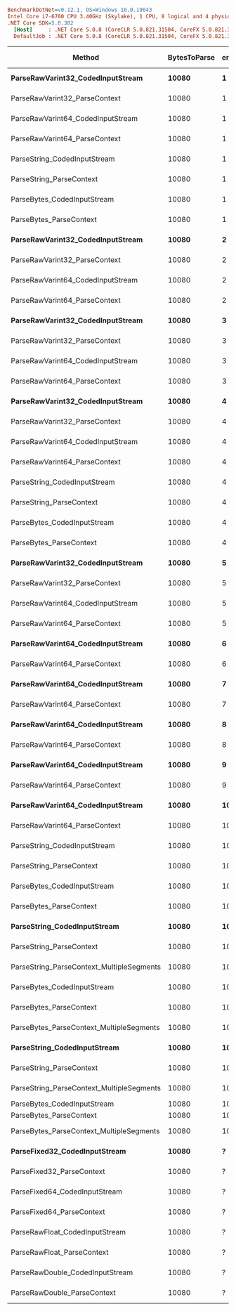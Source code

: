 ``` ini

BenchmarkDotNet=v0.12.1, OS=Windows 10.0.19043
Intel Core i7-6700 CPU 3.40GHz (Skylake), 1 CPU, 8 logical and 4 physical cores
.NET Core SDK=5.0.302
  [Host]     : .NET Core 5.0.8 (CoreCLR 5.0.821.31504, CoreFX 5.0.821.31504), X64 RyuJIT
  DefaultJob : .NET Core 5.0.8 (CoreCLR 5.0.821.31504, CoreFX 5.0.821.31504), X64 RyuJIT


```
|                                    Method | BytesToParse | encodedSize |         Mean |       Error |      StdDev |    Gen 0 | Gen 1 | Gen 2 | Allocated |
|------------------------------------------ |------------- |------------ |-------------:|------------:|------------:|---------:|------:|------:|----------:|
|         **ParseRawVarint32_CodedInputStream** |        **10080** |           **1** |  **51,134.3 ns** |   **993.33 ns** |   **829.48 ns** |        **-** |     **-** |     **-** |     **168 B** |
|             ParseRawVarint32_ParseContext |        10080 |           1 |  41,792.2 ns |   480.41 ns |   425.88 ns |        - |     - |     - |         - |
|         ParseRawVarint64_CodedInputStream |        10080 |           1 |  48,160.0 ns |   532.84 ns |   498.42 ns |        - |     - |     - |     168 B |
|             ParseRawVarint64_ParseContext |        10080 |           1 |  36,157.3 ns |   719.24 ns |   769.58 ns |        - |     - |     - |         - |
|              ParseString_CodedInputStream |        10080 |           1 |  66,788.2 ns |   680.12 ns |   602.91 ns |        - |     - |     - |     168 B |
|                  ParseString_ParseContext |        10080 |           1 |  62,072.7 ns | 1,178.87 ns | 1,210.61 ns |        - |     - |     - |         - |
|               ParseBytes_CodedInputStream |        10080 |           1 | 198,209.2 ns | 1,552.24 ns | 1,376.02 ns | 135.0098 |     - |     - |  564648 B |
|                   ParseBytes_ParseContext |        10080 |           1 | 200,448.6 ns | 3,565.51 ns | 3,335.18 ns | 134.7656 |     - |     - |  564480 B |
|         **ParseRawVarint32_CodedInputStream** |        **10080** |           **2** |  **30,437.5 ns** |   **460.66 ns** |   **408.36 ns** |        **-** |     **-** |     **-** |     **168 B** |
|             ParseRawVarint32_ParseContext |        10080 |           2 |  25,531.9 ns |   378.75 ns |   335.75 ns |        - |     - |     - |         - |
|         ParseRawVarint64_CodedInputStream |        10080 |           2 |  32,725.4 ns |   321.23 ns |   284.76 ns |        - |     - |     - |     168 B |
|             ParseRawVarint64_ParseContext |        10080 |           2 |  25,566.4 ns |   303.04 ns |   283.47 ns |        - |     - |     - |         - |
|         **ParseRawVarint32_CodedInputStream** |        **10080** |           **3** |  **23,421.1 ns** |   **323.89 ns** |   **270.46 ns** |   **0.0305** |     **-** |     **-** |     **168 B** |
|             ParseRawVarint32_ParseContext |        10080 |           3 |  21,406.3 ns |   417.82 ns |   410.36 ns |        - |     - |     - |         - |
|         ParseRawVarint64_CodedInputStream |        10080 |           3 |  25,507.6 ns |   288.82 ns |   256.03 ns |   0.0305 |     - |     - |     168 B |
|             ParseRawVarint64_ParseContext |        10080 |           3 |  22,893.7 ns |   315.43 ns |   295.06 ns |        - |     - |     - |         - |
|         **ParseRawVarint32_CodedInputStream** |        **10080** |           **4** |  **20,338.1 ns** |   **305.10 ns** |   **285.39 ns** |   **0.0305** |     **-** |     **-** |     **168 B** |
|             ParseRawVarint32_ParseContext |        10080 |           4 |  19,952.3 ns |   328.81 ns |   291.48 ns |        - |     - |     - |         - |
|         ParseRawVarint64_CodedInputStream |        10080 |           4 |  23,376.7 ns |   337.11 ns |   315.33 ns |   0.0305 |     - |     - |     168 B |
|             ParseRawVarint64_ParseContext |        10080 |           4 |  21,904.3 ns |   430.74 ns |   381.84 ns |        - |     - |     - |         - |
|              ParseString_CodedInputStream |        10080 |           4 |  84,269.6 ns |   902.04 ns |   799.64 ns |  19.2871 |     - |     - |   80808 B |
|                  ParseString_ParseContext |        10080 |           4 |  82,893.6 ns | 1,607.73 ns | 1,503.87 ns |  19.1650 |     - |     - |   80640 B |
|               ParseBytes_CodedInputStream |        10080 |           4 |  52,005.6 ns | 1,039.92 ns |   972.74 ns |  38.5742 |     - |     - |  161448 B |
|                   ParseBytes_ParseContext |        10080 |           4 |  51,525.9 ns |   740.47 ns |   656.40 ns |  38.5132 |     - |     - |  161280 B |
|         **ParseRawVarint32_CodedInputStream** |        **10080** |           **5** |  **19,614.0 ns** |   **278.86 ns** |   **260.84 ns** |   **0.0305** |     **-** |     **-** |     **168 B** |
|             ParseRawVarint32_ParseContext |        10080 |           5 |  19,419.7 ns |   368.14 ns |   752.01 ns |        - |     - |     - |         - |
|         ParseRawVarint64_CodedInputStream |        10080 |           5 |  22,013.9 ns |   224.74 ns |   210.22 ns |   0.0305 |     - |     - |     168 B |
|             ParseRawVarint64_ParseContext |        10080 |           5 |  20,962.6 ns |   277.36 ns |   259.44 ns |        - |     - |     - |         - |
|         **ParseRawVarint64_CodedInputStream** |        **10080** |           **6** |  **21,329.6 ns** |   **212.25 ns** |   **198.54 ns** |   **0.0305** |     **-** |     **-** |     **168 B** |
|             ParseRawVarint64_ParseContext |        10080 |           6 |  19,911.7 ns |   396.28 ns |   370.68 ns |        - |     - |     - |         - |
|         **ParseRawVarint64_CodedInputStream** |        **10080** |           **7** |  **20,025.3 ns** |   **291.28 ns** |   **272.46 ns** |   **0.0305** |     **-** |     **-** |     **168 B** |
|             ParseRawVarint64_ParseContext |        10080 |           7 |  19,608.6 ns |   256.76 ns |   214.41 ns |        - |     - |     - |         - |
|         **ParseRawVarint64_CodedInputStream** |        **10080** |           **8** |  **19,688.8 ns** |   **213.84 ns** |   **200.02 ns** |   **0.0305** |     **-** |     **-** |     **168 B** |
|             ParseRawVarint64_ParseContext |        10080 |           8 |  19,198.5 ns |   240.08 ns |   224.57 ns |        - |     - |     - |         - |
|         **ParseRawVarint64_CodedInputStream** |        **10080** |           **9** |  **19,380.4 ns** |   **263.97 ns** |   **246.92 ns** |   **0.0305** |     **-** |     **-** |     **168 B** |
|             ParseRawVarint64_ParseContext |        10080 |           9 |  18,976.0 ns |   322.92 ns |   286.26 ns |        - |     - |     - |         - |
|         **ParseRawVarint64_CodedInputStream** |        **10080** |          **10** |  **19,063.2 ns** |   **170.36 ns** |   **151.02 ns** |   **0.0305** |     **-** |     **-** |     **168 B** |
|             ParseRawVarint64_ParseContext |        10080 |          10 |  18,759.1 ns |   242.29 ns |   214.78 ns |        - |     - |     - |         - |
|              ParseString_CodedInputStream |        10080 |          10 |  35,486.4 ns |   686.67 ns |   868.41 ns |   9.6436 |     - |     - |   40488 B |
|                  ParseString_ParseContext |        10080 |          10 |  34,595.6 ns |   451.45 ns |   422.29 ns |   9.5825 |     - |     - |   40320 B |
|               ParseBytes_CodedInputStream |        10080 |          10 |  19,705.0 ns |   260.70 ns |   231.11 ns |  17.3645 |     - |     - |   72744 B |
|                   ParseBytes_ParseContext |        10080 |          10 |  20,396.9 ns |   403.23 ns |   673.71 ns |  17.3340 |     - |     - |   72576 B |
|              **ParseString_CodedInputStream** |        **10080** |         **105** |   **5,410.8 ns** |   **103.99 ns** |    **97.27 ns** |   **5.3635** |     **-** |     **-** |   **22440 B** |
|                  ParseString_ParseContext |        10080 |         105 |   5,262.6 ns |    88.87 ns |    78.78 ns |   5.3253 |     - |     - |   22272 B |
| ParseString_ParseContext_MultipleSegments |        10080 |         105 |   9,747.3 ns |   193.59 ns |   181.08 ns |   5.3253 |     - |     - |   22272 B |
|               ParseBytes_CodedInputStream |        10080 |         105 |   2,544.4 ns |    49.12 ns |    48.25 ns |   3.7117 |     - |     - |   15528 B |
|                   ParseBytes_ParseContext |        10080 |         105 |   2,501.4 ns |    45.43 ns |    42.49 ns |   3.6697 |     - |     - |   15360 B |
|  ParseBytes_ParseContext_MultipleSegments |        10080 |         105 |   5,711.1 ns |    84.68 ns |    79.21 ns |   3.6697 |     - |     - |   15360 B |
|              **ParseString_CodedInputStream** |        **10080** |       **10080** |   **1,870.4 ns** |    **19.96 ns** |    **18.67 ns** |   **4.8542** |     **-** |     **-** |   **20352 B** |
|                  ParseString_ParseContext |        10080 |       10080 |   1,786.8 ns |    30.80 ns |    28.81 ns |   4.8065 |     - |     - |   20184 B |
| ParseString_ParseContext_MultipleSegments |        10080 |       10080 |   3,811.4 ns |    37.70 ns |    33.42 ns |   4.8065 |     - |     - |   20184 B |
|               ParseBytes_CodedInputStream |        10080 |       10080 |     701.6 ns |    10.84 ns |    10.14 ns |   2.4567 |     - |     - |   10304 B |
|                   ParseBytes_ParseContext |        10080 |       10080 |     666.9 ns |    12.48 ns |    12.82 ns |   2.4204 |     - |     - |   10136 B |
|  ParseBytes_ParseContext_MultipleSegments |        10080 |       10080 |   2,433.3 ns |    48.59 ns |    59.67 ns |   2.4185 |     - |     - |   10136 B |
|             **ParseFixed32_CodedInputStream** |        **10080** |           **?** |  **29,762.4 ns** |   **157.58 ns** |   **147.41 ns** |   **0.0305** |     **-** |     **-** |     **168 B** |
|                 ParseFixed32_ParseContext |        10080 |           ? |  28,305.9 ns |   226.15 ns |   200.48 ns |        - |     - |     - |         - |
|             ParseFixed64_CodedInputStream |        10080 |           ? |  26,965.9 ns |   347.68 ns |   308.21 ns |   0.0305 |     - |     - |     168 B |
|                 ParseFixed64_ParseContext |        10080 |           ? |  26,059.3 ns |   167.06 ns |   156.27 ns |        - |     - |     - |         - |
|            ParseRawFloat_CodedInputStream |        10080 |           ? |  44,477.1 ns |   394.67 ns |   369.17 ns |        - |     - |     - |     168 B |
|                ParseRawFloat_ParseContext |        10080 |           ? |  43,062.7 ns |   584.58 ns |   518.21 ns |        - |     - |     - |         - |
|           ParseRawDouble_CodedInputStream |        10080 |           ? |  29,255.0 ns |   528.30 ns |   668.13 ns |        - |     - |     - |     168 B |
|               ParseRawDouble_ParseContext |        10080 |           ? |  27,629.3 ns |   197.82 ns |   175.36 ns |        - |     - |     - |         - |
